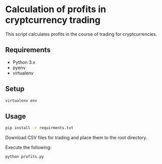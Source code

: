 # Calculation of profits in cryptcurrency trading
This script calculates profits in the course of trading for cryptcurrencies.

## Requirements
* Python 3.x
* pyenv
* virtualenv

## Setup
```bash
virtualenv env
```

## Usage

```bash
pip install -r requirments.txt
```
Download CSV files for trading and place them to the root directory.

Execute the following:
```bash
python profits.py
```

